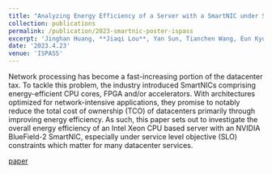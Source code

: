 ```yaml
---
title: "Analyzing Energy Efficiency of a Server with a SmartNIC under SLO Constraints"
collection: publications
permalink: /publication/2023-smartnic-poster-ispass
excerpt: 'Jinghan Huang, **Jiaqi Lou**, Yan Sun, Tianchen Wang, Eun Kyung Lee, Nam Sung Kim. <br /> <br /> [paper](https://ieeexplore.ieee.org/abstract/document/10158228){: .btn--research}'
date: '2023.4.23'
venue: 'ISPASS'
---
```


Network processing has become a fast-increasing portion of the datacenter tax. To tackle this problem, the industry introduced SmartNICs comprising energy-efficient CPU cores, FPGA and/or accelerators. With architectures optimized for network-intensive applications, they promise to notably reduce the total cost of ownership (TCO) of datacenters primarily through improving energy efficiency. As such, this paper sets out to investigate the overall energy efficiency of an Intel Xeon CPU based server with an NVIDIA BlueField-2 SmartNIC, especially under service level objective (SLO) constraints which matter for many datacenter services.

[paper](https://ieeexplore.ieee.org/abstract/document/10158228) 
